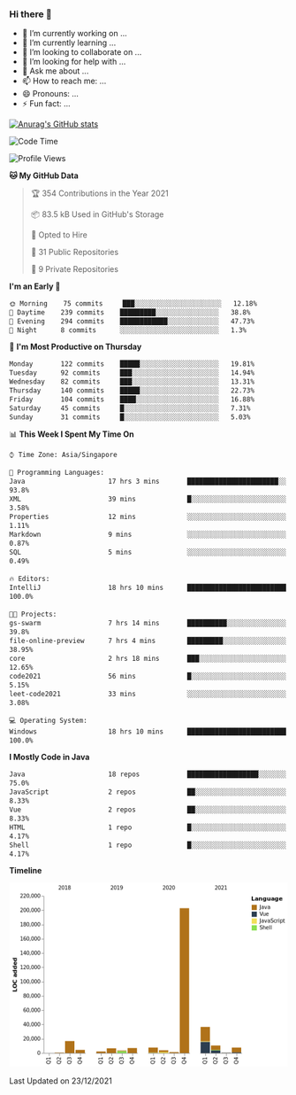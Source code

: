 ### Hi there 👋

- 🔭 I’m currently working on ...
- 🌱 I’m currently learning ...
- 👯 I’m looking to collaborate on ...
- 🤔 I’m looking for help with ...
- 💬 Ask me about ...
- 📫 How to reach me: ...
- 😄 Pronouns: ...
- ⚡ Fun fact: ...

[![Anurag's GitHub stats](https://github-readme-stats.vercel.app/api?username=xiumu2017&show_icons=true&theme=radical)](https://github.com/anuraghazra/github-readme-stats)

<!--
**xiumu2017/xiumu2017** is a ✨ _special_ ✨ repository because its `README.md` (this file) appears on your GitHub profile.

Here are some ideas to get you started:

- 🔭 I’m currently working on ...
- 🌱 I’m currently learning ...
- 👯 I’m looking to collaborate on ...
- 🤔 I’m looking for help with ...
- 💬 Ask me about ...
- 📫 How to reach me: ...
- 😄 Pronouns: ...
- ⚡ Fun fact: ...
-->

<!--START_SECTION:waka-->
![Code Time](http://img.shields.io/badge/Code%20Time-162%20hrs%2054%20mins-blue)

![Profile Views](http://img.shields.io/badge/Profile%20Views-0-blue)

**🐱 My GitHub Data** 

> 🏆 354 Contributions in the Year 2021
 > 
> 📦 83.5 kB Used in GitHub's Storage 
 > 
> 💼 Opted to Hire
 > 
> 📜 31 Public Repositories 
 > 
> 🔑 9 Private Repositories  
 > 
**I'm an Early 🐤** 

```text
🌞 Morning    75 commits     ███░░░░░░░░░░░░░░░░░░░░░░   12.18% 
🌆 Daytime    239 commits    █████████░░░░░░░░░░░░░░░░   38.8% 
🌃 Evening    294 commits    ████████████░░░░░░░░░░░░░   47.73% 
🌙 Night      8 commits      ░░░░░░░░░░░░░░░░░░░░░░░░░   1.3%

```
📅 **I'm Most Productive on Thursday** 

```text
Monday       122 commits    █████░░░░░░░░░░░░░░░░░░░░   19.81% 
Tuesday      92 commits     ███░░░░░░░░░░░░░░░░░░░░░░   14.94% 
Wednesday    82 commits     ███░░░░░░░░░░░░░░░░░░░░░░   13.31% 
Thursday     140 commits    █████░░░░░░░░░░░░░░░░░░░░   22.73% 
Friday       104 commits    ████░░░░░░░░░░░░░░░░░░░░░   16.88% 
Saturday     45 commits     █░░░░░░░░░░░░░░░░░░░░░░░░   7.31% 
Sunday       31 commits     █░░░░░░░░░░░░░░░░░░░░░░░░   5.03%

```


📊 **This Week I Spent My Time On** 

```text
⌚︎ Time Zone: Asia/Singapore

💬 Programming Languages: 
Java                     17 hrs 3 mins       ███████████████████████░░   93.8% 
XML                      39 mins             █░░░░░░░░░░░░░░░░░░░░░░░░   3.58% 
Properties               12 mins             ░░░░░░░░░░░░░░░░░░░░░░░░░   1.11% 
Markdown                 9 mins              ░░░░░░░░░░░░░░░░░░░░░░░░░   0.87% 
SQL                      5 mins              ░░░░░░░░░░░░░░░░░░░░░░░░░   0.49%

🔥 Editors: 
IntelliJ                 18 hrs 10 mins      █████████████████████████   100.0%

🐱‍💻 Projects: 
gs-swarm                 7 hrs 14 mins       ██████████░░░░░░░░░░░░░░░   39.8% 
file-online-preview      7 hrs 4 mins        █████████░░░░░░░░░░░░░░░░   38.95% 
core                     2 hrs 18 mins       ███░░░░░░░░░░░░░░░░░░░░░░   12.65% 
code2021                 56 mins             █░░░░░░░░░░░░░░░░░░░░░░░░   5.15% 
leet-code2021            33 mins             ░░░░░░░░░░░░░░░░░░░░░░░░░   3.08%

💻 Operating System: 
Windows                  18 hrs 10 mins      █████████████████████████   100.0%

```

**I Mostly Code in Java** 

```text
Java                     18 repos            ██████████████████░░░░░░░   75.0% 
JavaScript               2 repos             ██░░░░░░░░░░░░░░░░░░░░░░░   8.33% 
Vue                      2 repos             ██░░░░░░░░░░░░░░░░░░░░░░░   8.33% 
HTML                     1 repo              █░░░░░░░░░░░░░░░░░░░░░░░░   4.17% 
Shell                    1 repo              █░░░░░░░░░░░░░░░░░░░░░░░░   4.17%

```


**Timeline**

![Chart not found](https://raw.githubusercontent.com/xiumu2017/xiumu2017/main/charts/bar_graph.png) 


 Last Updated on 23/12/2021
<!--END_SECTION:waka-->
